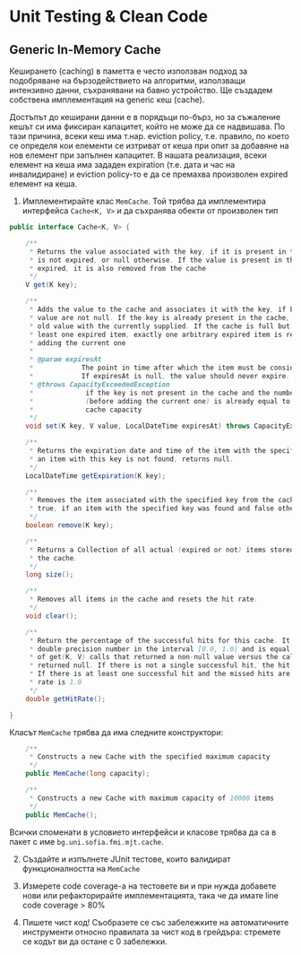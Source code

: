 # Unit Testing & Clean Code

## Generic In-Memory Cache

Кеширането (caching) в паметта е често използван подход за подобряване на бързодействието на алгоритми, използващи интензивно данни, съхранявани на бавно устройство.
Ще създадем собствена имплементация на generic кеш (cache).

Достъпът до кеширани данни е в порядъци по-бърз, но за съжаление кешът си има фиксиран капацитет, който не може да се надвишава. По тази причина, всеки кеш има т.нар. eviction policy, т.е. правило, по което се определя кои елементи се изтриват от кеша при опит за добавяне на нов елемент при запълнен капацитет.
В нашата реализация, всеки елемент на кеша има зададен expiration (т.е. дата и час на инвалидиране) и eviction policy-то е да се премахва произволен expired елемент на кеша. 

1. Имплементирайте клас `MemCache`. Той трябва да имплементира интерфейса `Cache<K, V>` и да съхранява обекти от произволен тип

```java
public interface Cache<K, V> {

    /**
     * Returns the value associated with the key, if it is present in the cache and
     * is not expired, or null otherwise. If the value is present in the cache but is
     * expired, it is also removed from the cache
     */
    V get(K key);

    /**
     * Adds the value to the cache and associates it with the key, if both key and
     * value are not null. If the key is already present in the cache, replaces the
     * old value with the currently supplied. If the cache is full but contains at
     * least one expired item, exactly one arbitrary expired item is removed before
     * adding the current one
     *
     * @param expiresAt
     *            The point in time after which the item must be considered expired.
     *            If expiresAt is null, the value should never expire.
     * @throws CapacityExceededException
     *             if the key is not present in the cache and the number of items
     *             (before adding the current one) is already equal to the maximum
     *             cache capacity
     */
    void set(K key, V value, LocalDateTime expiresAt) throws CapacityExceededException;

    /**
     * Returns the expiration date and time of the item with the specified key. If
     * an item with this key is not found, returns null.
     */
    LocalDateTime getExpiration(K key);

    /**
     * Removes the item associated with the specified key from the cache. Returns
     * true, if an item with the specified key was found and false otherwise.
     */
    boolean remove(K key);

    /**
     * Returns a Collection of all actual (expired or not) items stored currently in
     * the cache.
     */
    long size();

    /**
     * Removes all items in the cache and resets the hit rate.
     */
    void clear();

    /**
     * Return the percentage of the successful hits for this cache. It is a
     * double-precision number in the interval [0.0, 1.0] and is equal to the ratio
     * of get(K, V) calls that returned a non-null value versus the calls that
     * returned null. If there is not a single successful hit, the hit rate is 0.0.
     * If there is at least one successful hit and the missed hits are zero, the hit
     * rate is 1.0
     */
    double getHitRate();

}
```

Класът `MemCache` трябва да има следните конструктори:

```java
    /**
     * Constructs a new Cache with the specified maximum capacity
     */
    public MemCache(long capacity);

    /**
     * Constructs a new Cache with maximum capacity of 10000 items
     */
    public MemCache(); 
```

Всички споменати в условието интерфейси и класове трябва да са в пакет с име `bg.uni.sofia.fmi.mjt.cache`.

2. Създайте и изпълнете JUnit тестове, които валидират функционалността на `MemCache`

3. Измерете code coverage-а на тестовете ви и при нужда добавете нови или рефакторирайте имплементацията, така че да имате line code coverage > 80%

4. Пишете чист код! Съобразете се със забележките на автоматичните инструменти относно правилата за чист код в грейдъра: стремете се кодът ви да остане с 0 забележки.
